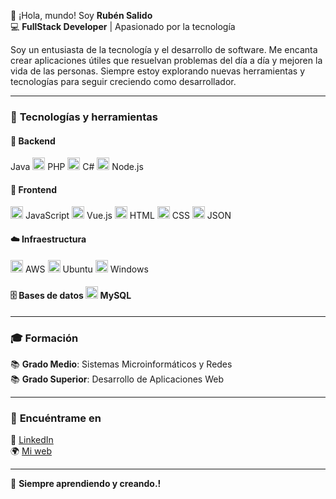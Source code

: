 👋 ¡Hola, mundo! Soy **Rubén Salido**  
💻 **FullStack Developer** | Apasionado por la tecnología  

Soy un entusiasta de la tecnología y el desarrollo de software. Me encanta crear aplicaciones útiles que resuelvan problemas del día a día y mejoren la vida de las personas. Siempre estoy explorando nuevas herramientas y tecnologías para seguir creciendo como desarrollador.

---

### 🚀 **Tecnologías y herramientas**

#### 💾 **Backend**  
Java  <img src="https://upload.wikimedia.org/wikipedia/commons/2/27/PHP-logo.svg" alt="PHP" width="20" height="20"> PHP <img src="https://upload.wikimedia.org/wikipedia/commons/0/0d/C_Sharp_wordmark.svg" alt="C#" width="20" height="20"> C#  <img src="https://upload.wikimedia.org/wikipedia/commons/d/d9/Node.js_logo.svg" alt="Node.js" width="20" height="20"> Node.js  

#### 🎨 **Frontend**  
<img src="https://upload.wikimedia.org/wikipedia/commons/9/99/Unofficial_JavaScript_logo_2.svg" alt="JavaScript" width="20" height="20"> JavaScript  <img src="https://upload.wikimedia.org/wikipedia/commons/9/95/Vue.js_Logo_2.svg" alt="Vue.js" width="20" height="20"> Vue.js  <img src="https://upload.wikimedia.org/wikipedia/commons/6/61/HTML5_logo_and_wordmark.svg" alt="HTML" width="20" height="20"> HTML  <img src="https://upload.wikimedia.org/wikipedia/commons/d/d5/CSS3_logo_and_wordmark.svg" alt="CSS" width="20" height="20"> CSS  <img src="https://upload.wikimedia.org/wikipedia/commons/c/c9/JSON_vector_logo.svg" alt="JSON" width="20" height="20"> JSON  

#### ☁️ **Infraestructura**  
<img src="https://upload.wikimedia.org/wikipedia/commons/9/93/Amazon_Web_Services_Logo.svg" alt="AWS" width="20" height="20"> AWS  <img src="https://upload.wikimedia.org/wikipedia/commons/3/35/Tux.svg" alt="Ubuntu" width="20" height="20"> Ubuntu  <img src="https://upload.wikimedia.org/wikipedia/commons/0/0a/Unofficial_Windows_logo_variant_-_2002%E2%80%932012_%28Multicolored%29.svg" alt="Windows" width="20" height="20"> Windows  

#### 🗄️ **Bases de datos**  <img src="https://upload.wikimedia.org/wikipedia/commons/b/b2/Database-mysql.svg" alt="MySQL" width="20" height="20"> MySQL 

---

### 🎓 **Formación**  
📚 **Grado Medio**: Sistemas Microinformáticos y Redes  
📚 **Grado Superior**: Desarrollo de Aplicaciones Web  

---

### 📲 **Encuéntrame en**  
🔗 [LinkedIn](https://www.linkedin.com/in/ruben-salido-347689236/)  
🌍 [Mi web](https://www.rubensalido.es)  

---

🚀 **Siempre aprendiendo y creando.!**
